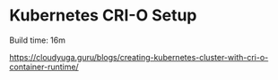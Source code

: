 # Kubernetes CRI-O Setup

Build time: 16m

https://cloudyuga.guru/blogs/creating-kubernetes-cluster-with-cri-o-container-runtime/
